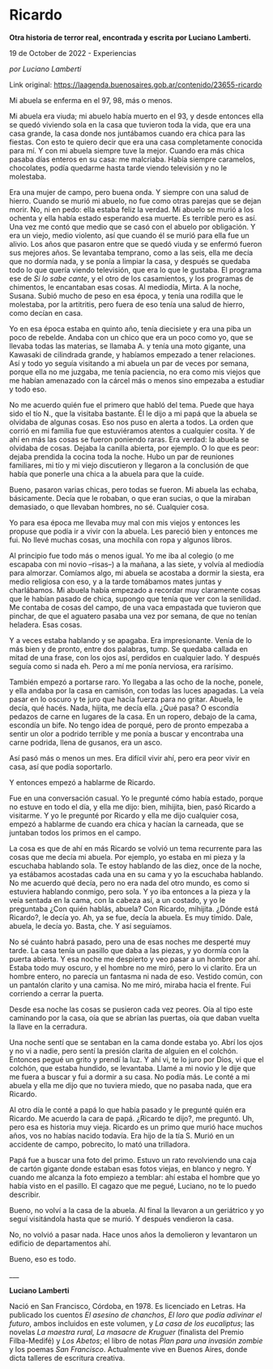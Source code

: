 # Ricardo

**Otra historia de terror real, encontrada y escrita por Luciano Lamberti.**

19 de October de 2022 - Experiencias

_por Luciano Lamberti_

Link original: https://laagenda.buenosaires.gob.ar/contenido/23655-ricardo



Mi abuela se enferma en el 97, 98, más o menos.




Mi abuela era viuda; mi abuelo había muerto en el 93, y desde entonces ella se quedó viviendo sola en la casa que tuvieron toda la vida, que era una casa grande, la casa donde nos juntábamos cuando era chica para las fiestas. Con esto te quiero decir que era una casa completamente conocida para mí. Y con mi abuela siempre tuve la mejor. Cuando era más chica pasaba días enteros en su casa: me malcriaba. Había siempre caramelos, chocolates, podía quedarme hasta tarde viendo televisión y no le molestaba.




Era una mujer de campo, pero buena onda. Y siempre con una salud de hierro. Cuando se murió mi abuelo, no fue como otras parejas que se dejan morir. No, ni en pedo: ella estaba feliz la verdad. Mi abuelo se murió a los ochenta y ella había estado esperando esa muerte. Es terrible pero es así. Una vez me contó que medio que se casó con el abuelo por obligación. Y era un viejo, medio violento, así que cuando él se murió para ella fue un alivio. Los años que pasaron entre que se quedó viuda y se enfermó fueron sus mejores años. Se levantaba temprano, como a las seis, ella me decía que no dormía nada, y se ponía a limpiar la casa, y después se quedaba todo lo que quería viendo televisión, que era lo que le gustaba. El programa ese de *Si lo sabe cante*, y el otro de los casamientos, y los programas de chimentos, le encantaban esas cosas. Al mediodía, Mirta. A la noche, Susana. Subió mucho de peso en esa época, y tenía una rodilla que le molestaba, por la artitritis, pero fuera de eso tenía una salud de hierro, como decían en casa.




Yo en esa época estaba en quinto año, tenía diecisiete y era una piba un poco de rebelde. Andaba con un chico que era un poco como yo, que se llevaba todas las materias, se llamaba A. y tenía una moto gigante, una Kawasaki de cilindrada grande, y habíamos empezado a tener relaciones. Así y todo yo seguía visitando a mi abuela un par de veces por semana, porque ella no me juzgaba, me tenía paciencia, no era como mis viejos que me habían amenazado con la cárcel más o menos sino empezaba a estudiar y todo eso.




No me acuerdo quién fue el primero que habló del tema. Puede que haya sido el tío N., que la visitaba bastante. Él le dijo a mi papá que la abuela se olvidaba de algunas cosas. Eso nos puso en alerta a todos. La orden que corrió en mi familia fue que estuviéramos atentos a cualquier cosita. Y de ahí en más las cosas se fueron poniendo raras. Era verdad: la abuela se olvidaba de cosas. Dejaba la canilla abierta, por ejemplo. O lo que es peor: dejaba prendida la cocina toda la noche. Hubo un par de reuniones familiares, mi tío y mi viejo discutieron y llegaron a la conclusión de que había que ponerle una chica a la abuela para que la cuide.




Bueno, pasaron varias chicas, pero todas se fueron. Mi abuela las echaba, básicamente. Decía que le robaban, o que eran sucias, o que la miraban demasiado, o que llevaban hombres, no sé. Cualquier cosa.




Yo para esa época me llevaba muy mal con mis viejos y entonces les propuse que podía ir a vivir con la abuela. Les pareció bien y entonces me fui. No llevé muchas cosas, una mochila con ropa y algunos libros.




Al principio fue todo más o menos igual. Yo me iba al colegio (o me escapaba con mi novio –risas–) a la mañana, a las siete, y volvía al mediodía para almorzar. Comíamos algo, mi abuela se acostaba a dormir la siesta, era medio religiosa con eso, y a la tarde tomábamos mates juntas y charlábamos. Mi abuela había empezado a recordar muy claramente cosas que le habían pasado de chica, supongo que tenía que ver con la senilidad. Me contaba de cosas del campo, de una vaca empastada que tuvieron que pinchar, de que el aguatero pasaba una vez por semana, de que no tenían heladera. Esas cosas.




Y a veces estaba hablando y se apagaba. Era impresionante. Venía de lo más bien y de pronto, entre dos palabras, tump. Se quedaba callada en mitad de una frase, con los ojos así, perdidos en cualquier lado. Y después seguía como si nada eh. Pero a mí me ponía nerviosa, era rarísimo.




También empezó a portarse raro. Yo llegaba a las ocho de la noche, ponele, y ella andaba por la casa en camisón, con todas las luces apagadas. La veía pasar en lo oscuro y te juro que hacía fuerza para no gritar. Abuela, le decía, qué hacés. Nada, hijita, me decía ella. ¿Qué pasa? O escondía pedazos de carne en lugares de la casa. En un ropero, debajo de la cama, escondía un bife. No tengo idea de porqué, pero de pronto empezaba a sentir un olor a podrido terrible y me ponía a buscar y encontraba una carne podrida, llena de gusanos, era un asco.




Así pasó más o menos un mes. Era difícil vivir ahí, pero era peor vivir en casa, así que podía soportarlo.




Y entonces empezó a hablarme de Ricardo.




Fue en una conversación casual. Yo le pregunté cómo había estado, porque no estuve en todo el día, y ella me dijo: bien, mihijita, bien, pasó Ricardo a visitarme. Y yo le pregunté por Ricardo y ella me dijo cualquier cosa, empezó a hablarme de cuando era chica y hacían la carneada, que se juntaban todos los primos en el campo.




La cosa es que de ahí en más Ricardo se volvió un tema recurrente para las cosas que me decía mi abuela. Por ejemplo, yo estaba en mi pieza y la escuchaba hablando sola. Te estoy hablando de las diez, once de la noche, ya estábamos acostadas cada una en su cama y yo la escuchaba hablando. No me acuerdo qué decía, pero no era nada del otro mundo, es como si estuviera hablando conmigo, pero sola. Y yo iba entonces a la pieza y la veía sentada en la cama, con la cabeza así, a un costado, y yo le preguntaba ¿Con quién hablás, abuela? Con Ricardo, mihijita. ¿Dónde está Ricardo?, le decía yo. Ah, ya se fue, decía la abuela. Es muy tímido. Dale, abuela, le decía yo. Basta, che. Y así seguíamos.




No sé cuánto habrá pasado, pero una de esas noches me desperté muy tarde. La casa tenía un pasillo que daba a las piezas, y yo dormía con la puerta abierta. Y esa noche me despierto y veo pasar a un hombre por ahí. Estaba todo muy oscuro, y el hombre no me miró, pero lo vi clarito. Era un hombre entero, no parecía un fantasma ni nada de eso. Vestido común, con un pantalón clarito y una camisa. No me miró, miraba hacia el frente. Fui corriendo a cerrar la puerta.




Desde esa noche las cosas se pusieron cada vez peores. Oía al tipo este caminando por la casa, oía que se abrían las puertas, oía que daban vuelta la llave en la cerradura.




Una noche sentí que se sentaban en la cama donde estaba yo. Abrí los ojos y no vi a nadie, pero sentí la presión clarita de alguien en el colchón. Entonces pegué un grito y prendí la luz. Y ahí vi, te lo juro por Dios, vi que el colchón, que estaba hundido, se levantaba. Llamé a mi novio y le dije que me fuera a buscar y fui a dormir a su casa. No podía más. Le conté a mi abuela y ella me dijo que no tuviera miedo, que no pasaba nada, que era Ricardo.




Al otro día le conté a papá lo que había pasado y le pregunté quién era Ricardo. Me acuerdo la cara de papá. ¿Ricardo te dijo?, me preguntó. Uh, pero esa es historia muy vieja. Ricardo es un primo que murió hace muchos años, vos no habías nacido todavía. Era hijo de la tía S. Murió en un accidente de campo, pobrecito, lo mató una trilladora.




Papá fue a buscar una foto del primo. Estuvo un rato revolviendo una caja de cartón gigante donde estaban esas fotos viejas, en blanco y negro. Y cuando me alcanza la foto empiezo a temblar: ahí estaba el hombre que yo había visto en el pasillo. El cagazo que me pegué, Luciano, no te lo puedo describir.




Bueno, no volví a la casa de la abuela. Al final la llevaron a un geriátrico y yo seguí visitándola hasta que se murió. Y después vendieron la casa.




No, no volvió a pasar nada. Hace unos años la demolieron y levantaron un edificio de departamentos ahí.




Bueno, eso es todo.




\_\_\_




**Luciano Lamberti**




Nació en San Francisco, Córdoba, en 1978. Es licenciado en Letras. Ha publicado los cuentos *El asesino de chanchos*, *El loro que podía adivinar el futuro*, ambos incluidos en este volumen, y *La casa de los eucaliptus*; las novelas *La maestra rural, La masacre de Kruguer* (finalista del Premio Filba-Medifé) y *Los Abetos*; el libro de notas *Plan para una invasión zombie* y los poemas *San Francisco*. Actualmente vive en Buenos Aires, donde dicta talleres de escritura creativa.



